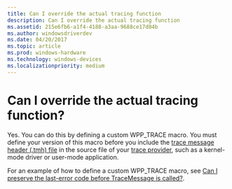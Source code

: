 ```yaml
---
title: Can I override the actual tracing function
description: Can I override the actual tracing function
ms.assetid: 215e6fb6-a1f4-4188-a3aa-9688ce17d04b
ms.author: windowsdriverdev
ms.date: 04/20/2017
ms.topic: article
ms.prod: windows-hardware
ms.technology: windows-devices
ms.localizationpriority: medium
---
```


# Can I override the actual tracing function?


Yes. You can do this by defining a custom WPP\_TRACE macro. You must define your version of this macro before you include the [trace message header (.tmh) file](trace-message-header-file.md) in the source file of your [trace provider](trace-provider.md), such as a kernel-mode driver or user-mode application.

For an example of how to define a custom WPP\_TRACE macro, see [Can I preserve the last-error code before TraceMessage is called?](can-i-preserve-the-last-error-code-before-tracemessage-is-called-.md).

 

 





